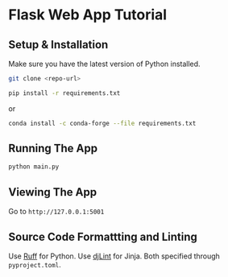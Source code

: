 # Flask Web App Tutorial

## Setup & Installation

Make sure you have the latest version of Python installed.

```bash
git clone <repo-url>
```

```bash
pip install -r requirements.txt
```
or
```bash
conda install -c conda-forge --file requirements.txt
```
## Running The App

```bash
python main.py
```

## Viewing The App

Go to `http://127.0.0.1:5001`

## Source Code Formattting and Linting

Use [Ruff](https://github.com/astral-sh/ruff) for Python.
Use [djLint](https://github.com/djlint/djLint) for Jinja.
Both specified through `pyproject.toml`.